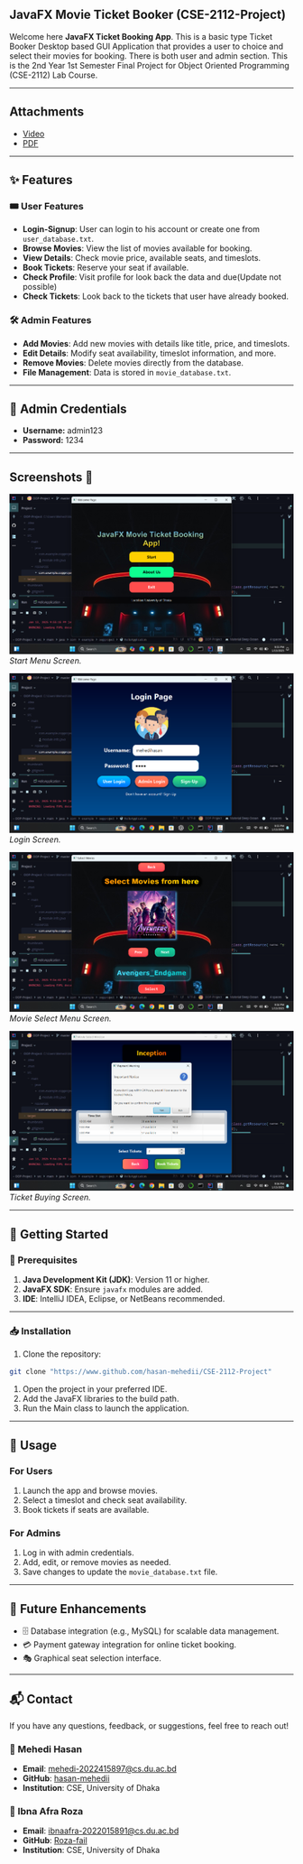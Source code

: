 ## JavaFX Movie Ticket Booker (CSE-2112-Project)

Welcome here **JavaFX Ticket Booking App**. This is a basic type Ticket Booker Desktop based GUI Application that provides a user to choice and select their movies for booking. There is both user and admin section. This is the 2nd Year 1st Semester Final Project for Object Oriented Programming (CSE-2112) Lab Course.

---

## Attachments

  - [Video](https://youtu.be/9xgje1eX97o)
  - [PDF](readmepic/Project.pdf)

---

## ✨ Features

### 🎟️ User Features
- **Login-Signup**: User can login to his account or create one from `user_database.txt`.
- **Browse Movies**: View the list of movies available for booking.
- **View Details**: Check movie price, available seats, and timeslots.
- **Book Tickets**: Reserve your seat if available.
- **Check Profile**: Visit profile for look back the data and due(Update not possible)
- **Check Tickets**: Look back to the tickets that user have already booked. 

### 🛠️ Admin Features
- **Add Movies**: Add new movies with details like title, price, and timeslots.
- **Edit Details**: Modify seat availability, timeslot information, and more.
- **Remove Movies**: Delete movies directly from the database.
- **File Management**: Data is stored in `movie_database.txt`.

---

## 🔐 Admin Credentials
  - **Username:** admin123
  - **Password:** 1234

---

## **Screenshots 📸**

![Start](readmepic/start.png)  
_Start Menu Screen._

![Login](readmepic/login.png)  
_Login Screen._

![Movie_Select](readmepic/moviemenu.png)  
_Movie Select Menu Screen._

![Buy](readmepic/moviebuy.png)  
_Ticket Buying Screen._

--- 

## 🚀 Getting Started

### 🔧 Prerequisites
1. **Java Development Kit (JDK)**: Version 11 or higher.
2. **JavaFX SDK**: Ensure `javafx` modules are added.
3. **IDE**: IntelliJ IDEA, Eclipse, or NetBeans recommended.

---

### 📥 Installation
1. Clone the repository:
 ```bash
 git clone "https://www.github.com/hasan-mehedii/CSE-2112-Project"
```
1. Open the project in your preferred IDE.
2. Add the JavaFX libraries to the build path.
3. Run the Main class to launch the application.

---

## 📖 Usage

### For Users
1. Launch the app and browse movies.
2. Select a timeslot and check seat availability.
3. Book tickets if seats are available.

### For Admins
1. Log in with admin credentials.
2. Add, edit, or remove movies as needed.
3. Save changes to update the `movie_database.txt` file.

---

## 🌟 Future Enhancements
- 🗄️ Database integration (e.g., MySQL) for scalable data management.
- 💳 Payment gateway integration for online ticket booking.
- 🎭 Graphical seat selection interface.

---

## 📬 Contact  

If you have any questions, feedback, or suggestions, feel free to reach out!  

### 👤 Mehedi Hasan  
- **Email**: [mehedi-2022415897@cs.du.ac.bd](mailto:mehedi-2022415897@cs.du.ac.bd)
- **GitHub**: [hasan-mehedii](https://www.github.com/hasan-mehedii)
- **Institution**: CSE, University of Dhaka 

### 👤 Ibna Afra Roza  
- **Email**: [ibnaafra-2022015891@cs.du.ac.bd](mailto:ibnaafra-2022015891@cs.du.ac.bd)
- **GitHub**: [Roza-fail](https://www.github.com/Roza-fail)
- **Institution**: CSE, University of Dhaka 

